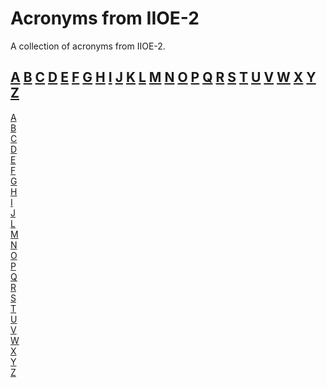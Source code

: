 Acronyms from IIOE-2
========

A collection of acronyms from IIOE-2.


<a name="contents"></a>
## [A](#A) [B](#B) [C](#C) [D](#D) [E](#E) [F](#F) [G](#G) [H](#H) [I](#I) [J](#J) [K](#K) [L](#L) [M](#M) [N](#N) [O](#O) [P](#P) [Q](#Q) [R](#R) [S](#S) [T](#T) [U](#U) [V](#V) [W](#W) [X](#X) [Y](#Y) [Z](#Z) 


<DL>
<DT><a name="A"></a><a href=#contents>A</a><DD> 

<DT><a name="B"></a><a href=#contents>B</a><DD>
 
<DT><a name="C"></a><a href=#contents>C</a><DD>
  
<DT><a name="D"></a><a href=#contents>D</a><DD>

<DT><a name="E"></a><a href=#contents>E</a><DD>

<DT><a name="F"></a><a href=#contents>F</a><DD>

<DT><a name="G"></a><a href=#contents>G</a><DD>

<DT><a name="H"></a><a href=#contents>H</a><DD>

<DT><a name="I"></a><a href=#contents>I</a><DD>

<DT><a name="J"></a><a href=#contents>J</a><DD>

<DT><a name="L"></a><a href=#contents>L</a><DD>

<DT><a name="M"></a><a href=#contents>M</a><DD>

<DT><a name="N"></a><a href=#contents>N</a><DD>

<DT><a name="O"></a><a href=#contents>O</a><DD>

<DT><a name="P"></a><a href=#contents>P</a><DD>

<DT><a name="Q"></a><a href=#contents>Q</a><DD>

<DT><a name="R"></a><a href=#contents>R</a><DD>

<DT><a name="S"></a><a href=#contents>S</a><DD>

<DT><a name="T"></a><a href=#contents>T</a><DD>

<DT><a name="U"></a><a href=#contents>U</a><DD>

<DT><a name="V"></a><a href=#contents>V</a><DD>

<DT><a name="W"></a><a href=#contents>W</a><DD>

<DT><a name="X"></a><a href=#contents>X</a><DD>

<DT><a name="Y"></a><a href=#contents>Y</a><DD>

<DT><a name="Z"></a><a href=#contents>Z</a><DD>


</DL>

<!--
Copyright reserved. C.M. Duncombe Rae. 
-->

<!-- vim:se nowrap tw=0 : -->


